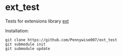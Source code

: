 # ext_test
Tests for extensions library [ext](https://github.com/Pennywise007/ext_test)

Installation:

    git clone https://github.com/Pennywise007/ext_test
    git submodule init
    git submodule update
